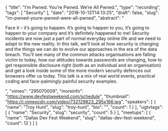 {
  "title": "I’m Pwned. You’re Pwned. We’re All Pwned.",
  "type": "recording",
  "tags": [
    "Security"
  ],
  "date": "2018-10-13T14:13:25",
  "draft": false,
  "slug": "im-pwned-youre-pwned-were-all-pwned",
  "abstract": "<p>Face it – it’s going to happen. It’s going to happen to you, it’s going to happen to your company and it’s definitely happened to me! Security incidents are now just a part of normal everyday online life and we need to adapt to the new reality. In this talk, we’ll look at how security is changing and the things we can do to evolve our approaches in the era of the data breach. You’ll see many of the common attacks organisations are falling victim to today, how our attitudes towards passwords are changing, how to get responsible disclosure right (both as an individual and an organisation) and get a look inside some of the more modern security defences out browsers offer us today. This talk is a mix of real world events, practical coding and face-palmingly painful security examples.</p>",
  "vimeo": "295070009",
  "moreinfo": "https://www.devfestweekend.com/schedule",
  "thumbnail": "https://i.vimeocdn.com/video/732129823_295x166.jpg",
  "speakers": [
    {
      "name": "Troy Hunt",
      "slug": "troy-hunt",
      "bio": "",
      "count": 1
    }
  ],
  "ugtvtags": [
    {
      "name": "Security",
      "slug": "security",
      "count": 5
    }
  ],
  "meetups": [
    {
      "name": "Dallas Dev Fest Weekend",
      "slug": "dallas-dev-fest-weekend",
      "count": 12
    }
  ]
}